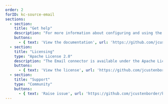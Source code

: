 ```yaml
---
order: 2
forID: kc-source-email
sections:
  - section:
    title: "Get help"
    description: "For more information about configuring and using the connector, see the documentation."
    buttons:
      - { text: 'View the documentation', url: 'https://github.com/jcustenborder/kafka-connect-email' }
  - section:
    title: "Licensing"
    type: "Apache License 2.0"
    description: "The Email connector is available under the Apache License 2.0 license."
    buttons:
      - { text: 'View the license', url: 'https://github.com/jcustenborder/kafka-connect-email/blob/master/LICENSE' }
  - section:
    title: "Support"
    type: "Community"
    buttons:
      - { text: 'Raise issue', url: 'https://github.com/jcustenborder/kafka-connect-email/issues' }
---
```

